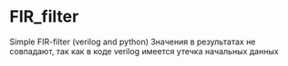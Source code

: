 # FIR_filter
Simple FIR-filter (verilog and python)
Значения в результатах не совпадают, так как в коде verilog имеется утечка начальных данных
